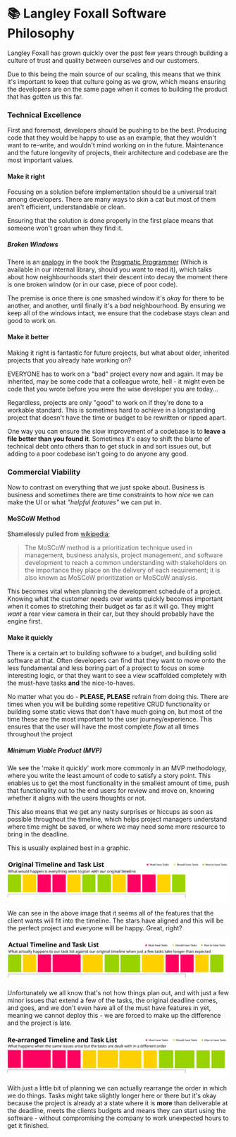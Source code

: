 # 📚 Langley Foxall Software Philosophy

Langley Foxall has grown quickly over the past few years through building a culture of trust and quality between ourselves
and our customers. 

Due to this being the main source of our scaling, this means that we think it's important to keep that culture going as
we grow, which means ensuring the developers are on the same page when it comes to building the product that has gotten
us this far.

### Technical Excellence
First and foremost, developers should be pushing to be the best. Producing code that they would be happy to use as an
example, that they wouldn't want to re-write, and wouldn't mind working on in the future. Maintenance and the future
longevity of projects, their architecture and codebase are the most important values. 

#### Make it right
Focusing on a solution before implementation should be a universal trait among developers. There are many ways to skin a
cat but most of them aren't efficient, understandable or clean. 

Ensuring that the solution is done properly in the first place means that someone won't groan when they find it.

##### Broken Windows
There is an [analogy](https://pragprog.com/the-pragmatic-programmer/extracts/software-entropy) in the book the 
[Pragmatic Programmer](https://www.amazon.co.uk/Pragmatic-Programmer-Andrew-Hunt/dp/020161622X) (Which is available in our
internal library, should you want to read it), which talks about how neighbourhoods start their descent into decay the
moment there is one broken window (or in our case, piece of poor code).

The premise is once there is one smashed window it's *okay* for there to be another, and another, until finally it's
a *bad* neighbourhood. By ensuring we keep all of the windows intact, we ensure that the codebase stays clean and 
good to work on.

#### Make it better
Making it right is fantastic for future projects, but what about older, inherited projects that you already hate working
on? 

EVERYONE has to work on a "bad" project every now and again. It may be inherited, may be some code that a colleague
wrote, hell - it might even be code that you wrote before you were the wise developer you are today...

Regardless, projects are only "good" to work on if they're done to a workable standard. This is sometimes hard to achieve
in a longstanding project that doesn't have the time or budget to be rewritten or ripped apart.

One way you can ensure the slow improvement of a codebase is to **leave a file better than you found it**. Sometimes it's
easy to shift the blame of technical debt onto others than to get stuck in and sort issues out, but adding to a poor
codebase isn't going to do anyone any good.

### Commercial Viability
Now to contrast on everything that we just spoke about. Business is business and sometimes there are time constraints to
how *nice* we can make the UI or what *"helpful features"* we can put in.

#### MoSCoW Method
Shamelessly pulled from [wikipedia](https://en.wikipedia.org/wiki/MoSCoW_method);

> The MoSCoW method is a prioritization technique used in management, business analysis, project management, and software 
development to reach a common understanding with stakeholders on the importance they place on the delivery of each 
requirement; it is also known as MoSCoW prioritization or MoSCoW analysis.

This becomes vital when planning the development schedule of a project. Knowing what the customer needs over wants quickly
becomes important when it comes to stretching their budget as far as it will go. They might *want* a rear view camera
in their car, but they should probably have the engine first.

#### Make it quickly
There is a certain art to building software to a budget, and building solid software at that. Often developers can find
that they want to move onto the less fundamental and less boring part of a project to focus on some interesting logic, 
or that they want to see a view scaffolded completely with the must-have tasks **and** the nice-to-haves.

No matter what you do - **PLEASE, PLEASE** refrain from doing this. There are times when you will be building some repetitive
CRUD functionality or building some static views that don't have much going on, but most of the time these are the most
important to the user journey/experience. This ensures that the user will have the most complete *flow* at all times
throughout the project

##### Minimum Viable Product (MVP)
We see the 'make it quickly' work more commonly in an MVP methodology, where you write the least amount of code
to satisfy a story point. This enables us to get the most functionality in the smallest amount of time, push that
functionality out to the end users for review and move on, knowing whether it aligns with the users thoughts or not.

This also means that we get any nasty surprises or hiccups as soon as possible throughout the timeline, which helps
project managers understand where time might be saved, or where we may need some more resource to bring in the deadline.

This is usually explained best in a graphic.

![Planned Timeline](images/our-software/original-timeline.png)

We can see in the above image that it seems all of the features that the client wants will fit into the timeline. The
stars have aligned and this will be the perfect project and everyone will be happy. Great, right?

![Actual Timeline](images/our-software/actual-timeline.png)

Unfortunately we all know that's not how things plan out, and with just a few minor issues that extend a few of the tasks,
the original deadline comes, and goes, and we don't even have all of the must have features in yet, meaning we cannot
deploy this - we are forced to make up the difference and the project is late. 

![Rearranged Timeline](images/our-software/rearranged-timeline.png)

With just a little bit of planning we can actually rearrange the order in which we do things. Tasks might take slightly
longer here or there but it's okay because the project is already at a state where it is **more** than deliverable at the
deadline, meets the clients budgets and means they can start using the software - without compromising the company to work
unexpected hours to get it finished.


